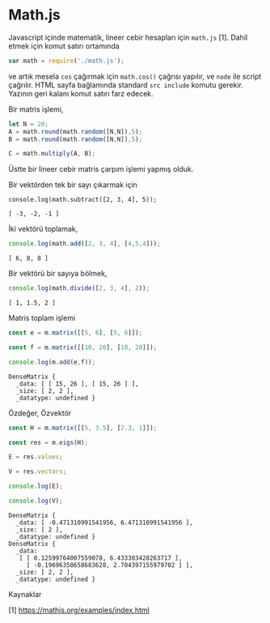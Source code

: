 # Math.js

Javascript içinde matematik, lineer cebir hesapları için `math.js` [1]. Dahil
etmek için komut satırı ortamında

```javascript
var math = require('./math.js');
```

ve artık mesela `cos` çağırmak için `math.cos()` çağrısı yapılır, ve
`node` ile script çağrılır. HTML sayfa bağlamında standard `src include`
komutu gerekir. Yazının geri kalanı komut satırı farz edecek.

Bir matris işlemi,

```javascript
let N = 20;
A = math.round(math.random([N,N]),5);
B = math.round(math.random([N,N]),5);

C = math.multiply(A, B);
```

Üstte bir lineer cebir matris çarpım işlemi yapmış olduk.

Bir vektörden tek bir sayı çıkarmak için 

```
console.log(math.subtract([2, 3, 4], 5));
```

```
[ -3, -2, -1 ]
```

İki vektörü toplamak,

```javascript
console.log(math.add([2, 3, 4], [4,5,4]));
```

```
[ 6, 8, 8 ]
```

Bir vektörü bir sayıya bölmek,

```javascript
console.log(math.divide([2, 3, 4], 2));
```

```
[ 1, 1.5, 2 ]
```

Matris toplam işlemi

```javascript
const e = m.matrix([[5, 6], [5, 6]]);

const f = m.matrix([[10, 20], [10, 20]]);

console.log(m.add(e,f));
```

```
DenseMatrix {
  _data: [ [ 15, 26 ], [ 15, 26 ] ],
  _size: [ 2, 2 ],
  _datatype: undefined }
```

Özdeğer, Özvektör

```javascript
const H = m.matrix([[5, 3.5], [2.3, 1]]);

const res = m.eigs(H);

E = res.values;

V = res.vectors;

console.log(E);

console.log(V);
```

```
DenseMatrix {
  _data: [ -0.471310991541956, 6.471310991541956 ],
  _size: [ 2 ],
  _datatype: undefined }
DenseMatrix {
  _data: 
   [ [ 0.12599764007559078, 6.433303428263717 ],
     [ -0.19696350658683628, 2.704397155979702 ] ],
  _size: [ 2, 2 ],
  _datatype: undefined }
```

Kaynaklar

[1] https://mathjs.org/examples/index.html

